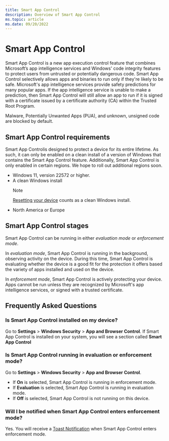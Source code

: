 ```yaml
---
title: Smart App Control
description: Overview of Smart App Control
ms.topic: article
ms.date: 09/20/2022
---
```


# Smart App Control

Smart App Control is a new app execution control feature that combines Microsoft’s app intelligence services and Windows' code integrity features to protect users from untrusted or potentially dangerous code. Smart App Control selectively allows apps and binaries to run only if they're likely to be safe. Microsoft's app intelligence services provide safety predictions for many popular apps. If the app intelligence service is unable to make a prediction, then Smart App Control will still allow an app to run if it is signed with a certificate issued by a certificate authority (CA) within the Trusted Root Program. 

Malware, Potentially Unwanted Apps (PUA), and unknown, unsigned code are  blocked by default.

## Smart App Control requirements

Smart App Controlis designed to protect a device for its entire lifetime. As such, it can only be enabled on a clean install of a version of Windows that contains the Smart App Control feature. Additionally, Smart App Control is only enabled in certain regions. We hope to roll out additional regions soon.

- Windows 11, version 22572 or higher.
- A clean Windows install
   > [!NOTE]
   > [Resetting your device](/windows-hardware/service/desktop/resetting-the-pc) counts as a clean Windows install.
- North America or Europe

## Smart App Control stages

Smart App Control can be running in either *evaluation mode* or *enforcement mode*.

In *evaluation mode*, Smart App Control is running in the background, observing activity on the device. During this time, Smart App Control is evaluating whether the device is a good fit for the protection it offers based the variety of apps installed and used on the device.

In *enforcement mode*, Smart App Control is actively protecting your device. Apps cannot be run unless they are recognized by Microsoft's app intelligence services, or signed with a trusted certificate.

## Frequently Asked Questions

### Is Smart App Control installed on my device?

<!--![A settings window that contains an option to configure Smart App Control settings.](images/settings-smart-app-control.png)-->

Go to **Settings** > **Windows Security** > **App and Browser Control**. If Smart App Control is installed on your system, you will see a section called **Smart App Control**

### Is Smart App Control running in evaluation or enforcement mode?

Go to **Settings** > **Windows Security** > **App and Browser Control**. 

- If **On** is selected, Smart App Control is running in enforcement mode. 
- If **Evaluation** is selected, Smart App Control is running in evaluation mode.
- If **Off** is selected, Smart App Control is not running on this device.

### Will I be notified when Smart App Control enters enforcement mode?

Yes. You will receive a [Toast Notification](/windows/apps/design/shell/tiles-and-notifications/toast-notifications-overview) when Smart App Control enters enforcement mode.
